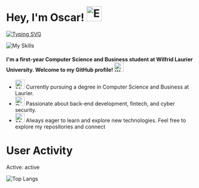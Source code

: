 # Hey, I'm Oscar! <img src="https://raw.githubusercontent.com/Tarikul-Islam-Anik/Animated-Fluent-Emojis/master/Emojis/Hand%20gestures/Eyes.png" alt="Eyes" width="40" height="40" />
[![Typing SVG](https://readme-typing-svg.demolab.com?font=Fira+Code&pause=1000&color=5315F7&random=false&width=500&lines=Computer+Science+and+Business+Student;Self-taught+Full-Stack+Dev;Passion+in+Cyber+Security+)](https://git.io/typing-svg)




![My Skills](https://skillicons.dev/icons?i=js,html,css,python,java,cs,,git,selenium,nodejs,react,graphql,aws,,ps,blender,unity&perline=24)


#### I'm a first-year Computer Science and Business student at Wilfrid Laurier University. Welcome to my GitHub profile! <img src="https://raw.githubusercontent.com/Tarikul-Islam-Anik/Animated-Fluent-Emojis/master/Emojis/Hand%20gestures/Waving%20Hand.png" alt="Waving Hand" width="25" height="25" />

- <img src="https://raw.githubusercontent.com/Tarikul-Islam-Anik/Animated-Fluent-Emojis/master/Emojis/People/Man%20Student.png" alt="Man Student" width="25" height="25" /> Currently pursuing a degree in Computer Science and Business at Laurier.
- <img src="https://raw.githubusercontent.com/Tarikul-Islam-Anik/Animated-Fluent-Emojis/master/Emojis/People/Detective.png" alt="Detective" width="25" height="25" /> Passionate about back-end development, fintech, and cyber security.
- <img src="https://raw.githubusercontent.com/Tarikul-Islam-Anik/Animated-Fluent-Emojis/master/Emojis/People/Man%20Technologist.png" alt="Man Technologist" width="25" height="25" /> Always eager to learn and explore new technologies.
Feel free to explore my repositories and connect

# User Activity
Active: active



![Top Langs](https://github-readme-stats.vercel.app/api/top-langs/?username=oscarmmv&layout=compact&theme=dark&hide_border=true)

